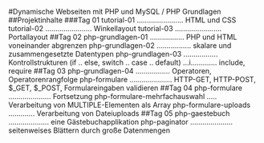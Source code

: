 #Dynamische Webseiten mit PHP und MySQL / PHP Grundlagen
##Projektinhalte
###Tag 01
	tutorial-01	....................... HTML und CSS 
	tutorial-02 ....................... Winkellayout
	tutorial-03 ....................... Portallayout
##Tag 02
	php-grundlagen-01 ................. PHP und HTML voneinander abgrenzen
	php-grundlagen-02 ................. skalare und zusammengesetzte Datentypen
	php-grundlagen-03 ................. Kontrollstrukturen (if .. else, switch .. case .. default)
					  ...i............. include, require
##Tag 03
	php-grundlagen-04 ................. Operatoren, Operatorenrangfolge
	php-formulare ..................... HTTP-GET, HTTP-POST, $_GET, $_POST, Formulareingaben validieren
##Tag 04
	php-formulare ..................... Fortsetzung
	php-formulare-mehrfachauswahl ..... Verarbeitung von MULTIPLE-Elementen als Array
	php-formulare-uploads ............. Verarbeitung von Dateiuploads
##Tag 05
	php-gaestebuch .................... eine Gästebuchapplikation
	php-paginator ..................... seitenweises Blättern durch große Datenmengen
